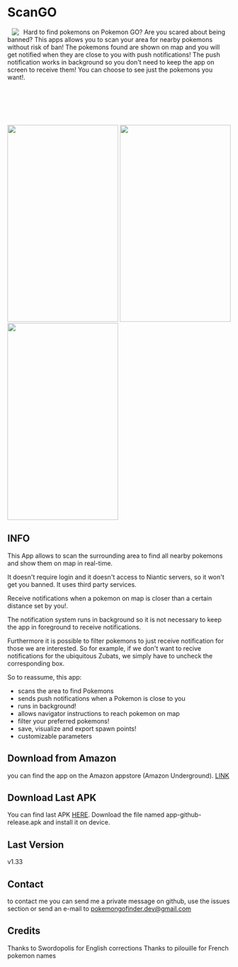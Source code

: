 # ScanGO

<a href="https://github.com/pompobit/ScanGO"><img src="https://github.com/pompobit/ScanGO/blob/master/images/radar2_114.png?raw=true" align="left" hspace="10" vspace="0"></a>

Hard to find pokemons on Pokemon GO? Are you scared about being banned? This apps allows you to scan your area for nearby pokemons without risk of ban!
The pokemons found are shown on map and you will get notified when they are close to you with push notifications!
The push notification works in background so you don't need to keep the app on screen to receive them!
You can choose to see just the pokemons you want!.

<br/>
<br/>
<br/>
<br/>
<br/>

<img src="https://github.com/pompobit/ScanGO/blob/master/images/Screenshot_20160929-172025.png" width="250" height="444">
<img src="https://github.com/pompobit/ScanGO/blob/master/images/Screenshot_20160929-172119.png" width="250" height="444">
<img src="https://github.com/pompobit/ScanGO/blob/master/images/Screenshot_20160929-172146.png" width="250" height="444">


## INFO

This App allows to scan the surrounding area to find all nearby pokemons and show them on map in real-time.

It doesn't require login and it doesn't access to Niantic servers, so it won't get you banned. It uses third party services.

Receive notifications when a pokemon on map is closer than a certain distance set by you!.

The notification system runs in background so it is not necessary to keep the app in foreground to receive notifications.

Furthermore it is possible to filter pokemons to just receive notification for those we are interested. So for example, if we don't want to recive notifications for the ubiquitous Zubats, we simply have to uncheck the corresponding box.

So to reassume, this app:
- scans the area to find Pokemons
- sends push notifications when a Pokemon is close to you
- runs in background!
- allows navigator instructions to reach pokemon on map
- filter your preferred pokemons!
- save, visualize and export spawn points!
- customizable parameters

## Download from Amazon

you can find the app on the Amazon appstore (Amazon Underground).
[LINK](https://www.amazon.com/ScanGO-Maps-Notifications-Pokemon-GO/dp/B01JF4YCUU/ref=sr_1_1?s=mobile-apps&ie=UTF8&qid=1472642211&sr=1-1&keywords=scango)

## Download Last APK 

You can find last APK [HERE](https://github.com/pompobit/ScanGO/releases).
Download the file named app-github-release.apk and install it on device.

## Last Version

v1.33

## Contact
to contact me you can send me a private message on github, use the issues section or send an e-mail to pokemongofinder.dev@gmail.com

## Credits
Thanks to Swordopolis for English corrections
Thanks to pilouille for French pokemon names
